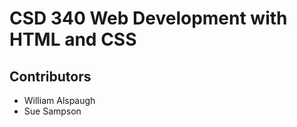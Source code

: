 <h1>CSD 340 Web Development with HTML and CSS</h1>

<h2>Contributors</h2>
<ul>
    <li>William Alspaugh</li>
    <li>Sue Sampson</li>
</ul>
